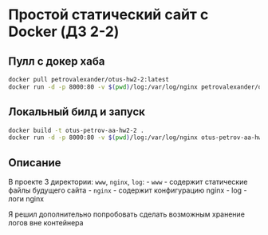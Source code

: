 Простой статический сайт с Docker (ДЗ 2-2)
==========================================

## Пулл с докер хаба

```bash
docker pull petrovalexander/otus-hw2-2:latest
docker run -d -p 8000:80 -v $(pwd)/log:/var/log/nginx petrovalexander/otus-hw2-2:latest
```

## Локальный билд и запуск

```bash
docker build -t otus-petrov-aa-hw2-2 .
docker run -d -p 8000:80 -v $(pwd)/log:/var/log/nginx otus-petrov-aa-hw2-2
```

## Описание

В проекте 3 директории: `www`, `nginx`, `log`:
    - `www` - содержит статические файлы будущего сайта
    - `nginx` - содержит конфигурацию nginx
    - log - логи nginx

Я решил дополнительно попробовать сделать возможным хранение логов вне контейнера
